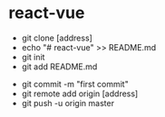 # react-vue
+ git clone [address]
+ echo "# react-vue" >> README.md
+ git init
+ git add README.md
- git commit -m "first commit"
- git remote add origin [address]
- git push -u origin master
